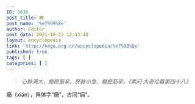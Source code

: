 ```yaml
---
ID: 3638
post_title: 癎
post_name: '%e7%99%8e'
author: Editor
post_date: 2021-10-23 12:43:40
layout: encyclopedia
link: 'http://kege.org.cn/encyclopedia/%e7%99%8e'
published: true
tags: [ ]
categories: [ ]
---
```

<blockquote><em>心脉满大，癎瘛筋挛。肝脉小急，癎瘛筋挛。《素问·大奇论篇第四十八》</em></blockquote>
癎（xián），异体字“癇”，古同“痫”。